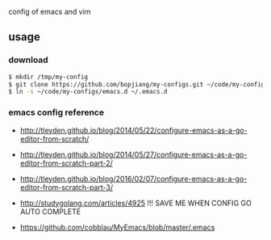 config of emacs and vim

## usage

### download
~~~bash
$ mkdir /tmp/my-config
$ git clone https://github.com/bopjiang/my-configs.git ~/code/my-configs
$ ln -s ~/code/my-configs/emacs.d ~/.emacs.d
~~~

### emacs config reference

* http://tleyden.github.io/blog/2014/05/22/configure-emacs-as-a-go-editor-from-scratch/
* http://tleyden.github.io/blog/2014/05/27/configure-emacs-as-a-go-editor-from-scratch-part-2/
* http://tleyden.github.io/blog/2016/02/07/configure-emacs-as-a-go-editor-from-scratch-part-3/

* http://studygolang.com/articles/4925  !!! SAVE ME WHEN CONFIG GO AUTO COMPLETE
* https://github.com/cobblau/MyEmacs/blob/master/.emacs



